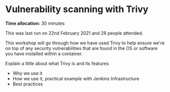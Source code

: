 # Vulnerability scanning with Trivy

**Time allocation:** 30 minutes

This was last run on 22nd February 2021 and 28 people attended.

This workshop will go through how we have used Trivy to help ensure we're on top of any security vulnerabilities that are found in the OS or software you have installed within a container.

Explain a little about what Trivy is and its features

- Why we use it
- How we use it, practical example with Jenkins Infrastructure
- Best practices
